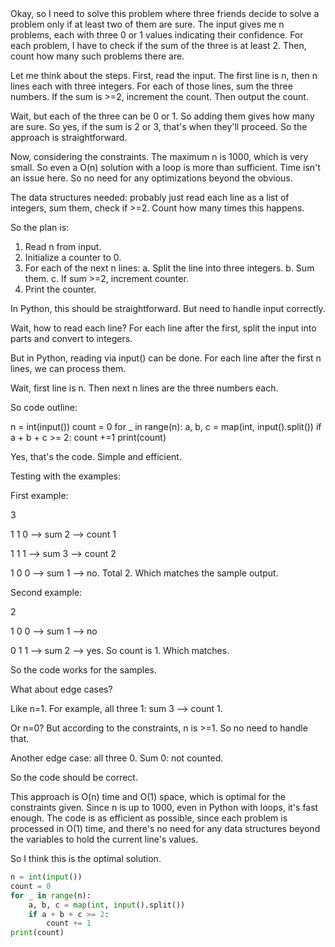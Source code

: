 <think>
Okay, so I need to solve this problem where three friends decide to solve a problem only if at least two of them are sure. The input gives me n problems, each with three 0 or 1 values indicating their confidence. For each problem, I have to check if the sum of the three is at least 2. Then, count how many such problems there are.

Let me think about the steps. First, read the input. The first line is n, then n lines each with three integers. For each of those lines, sum the three numbers. If the sum is >=2, increment the count. Then output the count.

Wait, but each of the three can be 0 or 1. So adding them gives how many are sure. So yes, if the sum is 2 or 3, that's when they'll proceed. So the approach is straightforward.

Now, considering the constraints. The maximum n is 1000, which is very small. So even a O(n) solution with a loop is more than sufficient. Time isn't an issue here. So no need for any optimizations beyond the obvious.

The data structures needed: probably just read each line as a list of integers, sum them, check if >=2. Count how many times this happens.

So the plan is:

1. Read n from input.
2. Initialize a counter to 0.
3. For each of the next n lines:
   a. Split the line into three integers.
   b. Sum them.
   c. If sum >=2, increment counter.
4. Print the counter.

In Python, this should be straightforward. But need to handle input correctly.

Wait, how to read each line? For each line after the first, split the input into parts and convert to integers.

But in Python, reading via input() can be done. For each line after the first n lines, we can process them.

Wait, first line is n. Then next n lines are the three numbers each.

So code outline:

n = int(input())
count = 0
for _ in range(n):
    a, b, c = map(int, input().split())
    if a + b + c >= 2:
        count +=1
print(count)

Yes, that's the code. Simple and efficient.

Testing with the examples:

First example:

3

1 1 0 --> sum 2 --> count 1

1 1 1 --> sum 3 --> count 2

1 0 0 --> sum 1 --> no. Total 2. Which matches the sample output.

Second example:

2

1 0 0 --> sum 1 --> no

0 1 1 --> sum 2 --> yes. So count is 1. Which matches.

So the code works for the samples.

What about edge cases?

Like n=1. For example, all three 1: sum 3 --> count 1.

Or n=0? But according to the constraints, n is >=1. So no need to handle that.

Another edge case: all three 0. Sum 0: not counted.

So the code should be correct.

This approach is O(n) time and O(1) space, which is optimal for the constraints given. Since n is up to 1000, even in Python with loops, it's fast enough. The code is as efficient as possible, since each problem is processed in O(1) time, and there's no need for any data structures beyond the variables to hold the current line's values.

So I think this is the optimal solution.
</think>

```python
n = int(input())
count = 0
for _ in range(n):
    a, b, c = map(int, input().split())
    if a + b + c >= 2:
        count += 1
print(count)
```